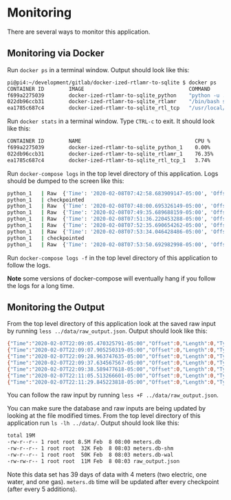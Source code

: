 # Monitoring

There are several ways to monitor this application.

## Monitoring via Docker

Run `docker ps` in a terminal window.  Output should look like this:

```bash
pi@pi4:~/development/gitlab/docker-ized-rtlamr-to-sqlite $ docker ps
CONTAINER ID        IMAGE                                  COMMAND                  CREATED             STATUS              PORTS               NAMES
f699a2275039        docker-ized-rtlamr-to-sqlite_python    "python -u ./py_read…"   10 hours ago        Up 10 hours         12345/tcp           docker-ized-rtlamr-to-sqlite_python_1
022db96ccb31        docker-ized-rtlamr-to-sqlite_rtlamr    "/bin/bash script.sh"    10 hours ago        Up 10 hours                             docker-ized-rtlamr-to-sqlite_rtlamr_1
ea1785c687c4        docker-ized-rtlamr-to-sqlite_rtl_tcp   "/usr/local/bin/rtl_…"   10 hours ago        Up 10 hours         1234/tcp            docker-ized-rtlamr-to-sqlite_rtl_tcp_1
```

Run `docker stats` in a terminal window.  Type `CTRL-c` to exit.  It should look like this:

```bash
CONTAINER ID        NAME                                     CPU %               MEM USAGE / LIMIT     MEM %               NET I/O             BLOCK I/O           PIDS
f699a2275039        docker-ized-rtlamr-to-sqlite_python_1    0.00%               5.801MiB / 3.814GiB   0.15%               406kB / 66.1kB      16.4kB / 20.3MB     1
022db96ccb31        docker-ized-rtlamr-to-sqlite_rtlamr_1    76.35%              8.074MiB / 3.814GiB   0.21%               165GB / 102MB       4.1kB / 0B          15
ea1785c687c4        docker-ized-rtlamr-to-sqlite_rtl_tcp_1   3.74%               4.676MiB / 3.814GiB   0.12%               103MB / 165GB       0B / 0B             4
```

Run `docker-compose logs` in the top level directory of this application.  Logs should be dumped to the screen like this:

```bash
python_1   | Raw  {'Time': '2020-02-08T07:42:58.683909147-05:00', 'Offset': 0, 'Length': 0, 'Type': 'SCM', 'Message': {'ID': 629848, 'Type': 5, 'TamperPhy': 0, 'TamperEnc': 1, 'Consumption': 2783622, 'ChecksumVal': 4549}}
python_1   | checkpointed
python_1   | Raw  {'Time': '2020-02-08T07:48:00.695326149-05:00', 'Offset': 0, 'Length': 0, 'Type': 'SCM', 'Message': {'ID': 629848, 'Type': 5, 'TamperPhy': 0, 'TamperEnc': 1, 'Consumption': 2783623, 'ChecksumVal': 62247}}
python_1   | Raw  {'Time': '2020-02-08T07:49:35.689688159-05:00', 'Offset': 0, 'Length': 0, 'Type': 'SCM', 'Message': {'ID': 44448439, 'Type': 12, 'TamperPhy': 0, 'TamperEnc': 0, 'Consumption': 436034, 'ChecksumVal': 16435}}
python_1   | Raw  {'Time': '2020-02-08T07:51:36.220453288-05:00', 'Offset': 0, 'Length': 0, 'Type': 'SCM', 'Message': {'ID': 44448439, 'Type': 12, 'TamperPhy': 0, 'TamperEnc': 0, 'Consumption': 436038, 'ChecksumVal': 31262}}
python_1   | Raw  {'Time': '2020-02-08T07:52:35.690654262-05:00', 'Offset': 0, 'Length': 0, 'Type': 'SCM', 'Message': {'ID': 44448439, 'Type': 12, 'TamperPhy': 0, 'TamperEnc': 0, 'Consumption': 436040, 'ChecksumVal': 40654}}
python_1   | Raw  {'Time': '2020-02-08T07:53:34.046428486-05:00', 'Offset': 0, 'Length': 0, 'Type': 'SCM', 'Message': {'ID': 629848, 'Type': 5, 'TamperPhy': 0, 'TamperEnc': 1, 'Consumption': 2783624, 'ChecksumVal': 62741}}
python_1   | checkpointed
python_1   | Raw  {'Time': '2020-02-08T07:53:50.692982998-05:00', 'Offset': 0, 'Length': 0, 'Type': 'SCM', 'Message': {'ID': 44448439, 'Type': 12, 'TamperPhy': 0, 'TamperEnc': 0, 'Consumption': 436042, 'ChecksumVal': 13417}}
```

Run `docker-compose logs -f` in the top level directory of this application to follow the logs.  

**Note** some versions of docker-compose will eventually hang if you follow the logs for a long time.

## Monitoring the Output

From the top level directory of this application look at the saved raw input by running `less ../data/raw_output.json`.  Output should look like this:

```bash
{"Time":"2020-02-07T22:09:05.470325791-05:00","Offset":0,"Length":0,"Type":"SCM","Message":{"ID":44448439,"Type":12,"TamperPhy":0,"TamperEnc":0,"Consumption":435760,"ChecksumVal":57994}}
{"Time":"2020-02-07T22:09:07.905250319-05:00","Offset":0,"Length":0,"Type":"SCM","Message":{"ID":629848,"Type":5,"TamperPhy":0,"TamperEnc":1,"Consumption":2783390,"ChecksumVal":49407}}
{"Time":"2020-02-07T22:09:28.963747635-05:00","Offset":0,"Length":0,"Type":"SCM","Message":{"ID":22277181,"Type":7,"TamperPhy":1,"TamperEnc":0,"Consumption":7329333,"ChecksumVal":63807}}
{"Time":"2020-02-07T22:09:37.634567567-05:00","Offset":0,"Length":0,"Type":"R900","Message":{"ID":1563476986,"Unkn1":163,"NoUse":32,"BackFlow":0,"Consumption":111051,"Unkn3":0,"Leak":1,"LeakNow":0}}
{"Time":"2020-02-07T22:09:38.589477618-05:00","Offset":0,"Length":0,"Type":"SCM","Message":{"ID":629848,"Type":5,"TamperPhy":0,"TamperEnc":1,"Consumption":2783391,"ChecksumVal":8733}}
{"Time":"2020-02-07T22:11:05.513266601-05:00","Offset":0,"Length":0,"Type":"SCM","Message":{"ID":44448439,"Type":12,"TamperPhy":0,"TamperEnc":0,"Consumption":435762,"ChecksumVal":18477}}
{"Time":"2020-02-07T22:11:29.845223818-05:00","Offset":0,"Length":0,"Type":"SCM","Message":{"ID":22277181,"Type":7,"TamperPhy":1,"TamperEnc":0,"Consumption":7329338,"ChecksumVal":65293}}
```

You can follow the raw input by running `less +F ../data/raw_output.json`.

You can make sure the database and raw inputs are being updated by looking at the file modified times.  From the top level directory of this application run `ls -lh ../data/`.  Output should look like this:

```bash
total 19M
-rw-r--r-- 1 root root 8.5M Feb  8 08:00 meters.db
-rw-r--r-- 1 root root  32K Feb  8 08:03 meters.db-shm
-rw-r--r-- 1 root root  50K Feb  8 08:03 meters.db-wal
-rw-rw-r-- 1 root root  11M Feb  8 08:03 raw_output.json
```
Note this data set has 39 days of data with 4 meters (two electric, one water, and one gas).  `meters.db` time will be updated after every checkpoint (after every 5 additions).




